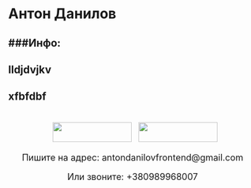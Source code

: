 # Антон Данилов
###Инфо:
--------------
lldjdvjkv
---------
xfbfdbf
---------

 <div align="center" style="margin: 40px 0">
      <div>
        <a
          style="margin: 0 10px; text-decoration: none"
          target="_blank"
          href="https://www.linkedin.com/in/anton-danilov-b81994215/"
        >
          <img
            width="160px"
            height="40px"
            src="https://img.shields.io/badge/LinkedIn-0077B5?style=for-the-badge&logo=linkedin&logoColor=white"
          />
        </a>
        <a target="_blank" href="https://www.instagram.com/altairatl/?hl=ru">
          <img
            width="160px"
            height="40px"
            src="https://img.shields.io/badge/Instagram-E4405F?style=for-the-badge&logo=instagram&logoColor=white"
          />
        </a>
      </div>
      <p style="font-size: 18px">
        Пишите на адрес:
        <a
          style="text-decoration: none"
          href="mailto:antondanilovfrontend@gmail.com"
          >antondanilovfrontend@gmail.com</a
        >
      </p>
      <p style="font-size: 18px">
        Или звоните:
        <a style="text-decoration: none" href="tel:+380989968007"
          >+380989968007</a
        >
      </p>
    </div>
    
